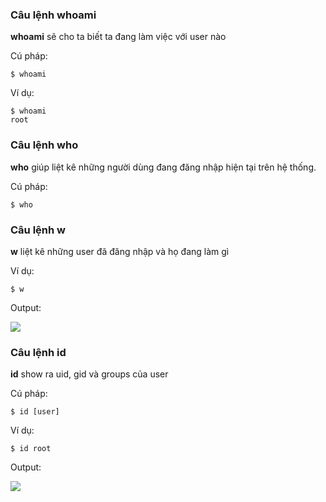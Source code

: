 ### Câu lệnh whoami

**whoami** sẽ cho ta biết ta đang làm việc với user nào

Cú pháp:

``$ whoami``

Ví dụ:

```
$ whoami
root
```

### Câu lệnh who

**who** giúp liệt kê những người dùng đang đăng nhập hiện tại trên hệ thống.

Cú pháp:

``$ who``

### Câu lệnh w

**w** liệt kê những user đã đăng nhập và họ đang làm gì

Ví dụ:

``$ w``

Output:

<img src="https://github.com/vinhvt2704/Images/blob/master/w.PNG">

### Câu lệnh id 

**id** show ra uid, gid và groups của user

Cú pháp:

``$ id [user]``

Ví dụ:

``$ id root``

Output:

<img src="https://github.com/vinhvt2704/Images/blob/master/id.PNG">

